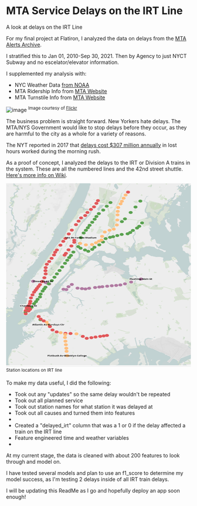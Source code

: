# MTA Service Delays on the IRT Line
A look at delays on the IRT Line<br>

For my final project at Flatiron, I analyzed the data on delays from the [MTA Alerts Archive](https://mymtaalerts.com/archive).<br>

I stratified this to Jan 01, 2010-Sep 30, 2021. Then by Agency to just NYCT Subway and no escelator/elevator information.<br>

I supplemented my analysis with:
* NYC Weather Data [from NOAA](https://www.ncdc.noaa.gov/cdo-web/datasets)<br>
* MTA Ridership Info from [MTA Website](https://new.mta.info/agency/new-york-city-transit/subway-bus-ridership-2020)<br>
* MTA Turnstile Info from [MTA Website](http://web.mta.info/developers/turnstile.html)<br>

![image](https://user-images.githubusercontent.com/69225974/138002100-a41b741d-dfe3-4d53-87b2-d94faf743f1e.png)
<sup>Image courtesy of [Flickr](https://www.flickr.com/photos/55167823@N07/12951714935)<sub>

The business problem is straight forward. New Yorkers hate delays. The MTA/NYS Government would like to stop delays before they occur, as they
  are harmful to the city as a whole for a variety of reasons.<br>

The NYT reported in 2017 that [delays cost $307 million annually](https://www.nytimes.com/2017/10/12/nyregion/subway-delays-lost-work-time-cost-new-york.html) in lost hours worked during the morning rush.<br>

As a proof of concept, I analyzed the delays to the IRT or Division A trains in the system. These are all the numbered lines and the 42nd street shuttle. [Here's more info on Wiki](https://en.wikipedia.org/wiki/A_Division_(New_York_City_Subway)).

<img src="images/Subway_map.PNG" width="600" height="500">
  <sup>Station locations on IRT line</sup><br>

  
To make my data useful, I did the following:<br>
  * Took out any "updates" so the same delay wouldn't be repeated<br>
  * Took out all planned service<br>
  * Took out station names for what station it was delayed at<br>
  * Took out all causes and turned them into features<br>
  * 
  * Created a "delayed_irt" column that was a 1 or 0 if the delay affected a train on the IRT line<br>
  * Feature engineered time and weather variables<br>
  * 
  

At my current stage, the data is cleaned with about 200 features to look through and model on.<br>
  
I have tested several models and plan to use an f1_score to determine my model success, as I'm testing 2 delays inside of all IRT train delays.<br>
  
I will be updating this ReadMe as I go and hopefully deploy an app soon enough!<br>

